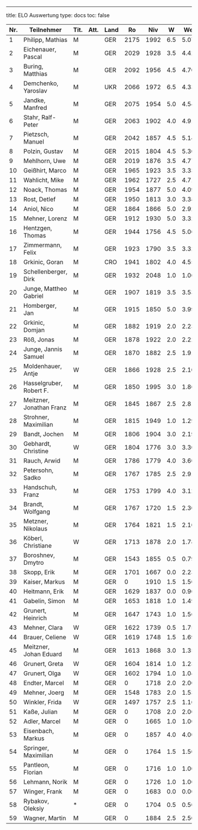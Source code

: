 ---

title: ELO Auswertung
type: docs
toc: false

| Nr. | Teilnehmer               | Tit. | Att. | Land | Ro   | Niv  | W   | We   | n   | Rp   | Rn   | Diff./K  |
| --- | ------------------------ | ---- | ---- | ---- | ---- | ---- | --- | ---- | --- | ---- | ---- | -------- |
| 1   | Philipp, Mathias         | M    |      | GER  | 2175 | 1992 | 6.5 | 5.07 | 7   | 2414 | 2204 | +28.60/2 |
| 2   | Eichenauer, Pascal       | M    |      | GER  | 2029 | 1928 | 3.5 | 4.42 | 7   | 1928 | 2011 | -18.40/2 |
| 3   | Buring, Matthias         | M    |      | GER  | 2092 | 1956 | 4.5 | 4.70 | 7   | 2058 | 2088 | - 4.00/2 |
| 4   | Demchenko, Yaroslav      | M    |      | UKR  | 2066 | 1972 | 6.5 | 4.33 | 7   | 2394 | 2153 | +86.80/4 |
| 5   | Jandke, Manfred          | M    |      | GER  | 2075 | 1954 | 5.0 | 4.54 | 7   | 2112 | 2084 | + 9.20/2 |
| 6   | Stahr, Ralf-Peter        | M    |      | GER  | 2063 | 1902 | 4.0 | 4.91 | 7   | 1952 | 2045 | -18.20/2 |
| 7   | Pietzsch, Manuel         | M    |      | GER  | 2042 | 1857 | 4.5 | 5.14 | 7   | 1959 | 2030 | -12.80/2 |
| 8   | Polzin, Gustav           | M    |      | GER  | 2015 | 1804 | 4.5 | 5.30 | 7   | 1906 | 1983 | -32.00/4 |
| 9   | Mehlhorn, Uwe            | M    |      | GER  | 2019 | 1876 | 3.5 | 4.77 | 7   | 1876 | 1994 | -25.40/2 |
| 10  | Geißhirt, Marco          | M    |      | GER  | 1965 | 1923 | 3.5 | 3.33 | 6   | 1980 | 1968 | + 3.40/2 |
| 11  | Wahlicht, Mike           | M    |      | GER  | 1962 | 1727 | 2.5 | 4.71 | 6   | 1670 | 1918 | -44.20/2 |
| 12  | Noack, Thomas            | M    |      | GER  | 1954 | 1877 | 5.0 | 4.09 | 7   | 2035 | 1972 | +18.20/2 |
| 13  | Rost, Detlef             | M    |      | GER  | 1950 | 1813 | 3.0 | 3.38 | 5   | 1885 | 1943 | - 7.60/2 |
| 14  | Aniol, Nico              | M    |      | GER  | 1864 | 1866 | 5.0 | 2.92 | 6   | 2139 | 1947 | +83.20/4 |
| 15  | Mehner, Lorenz           | M    |      | GER  | 1912 | 1930 | 5.0 | 3.32 | 7   | 2088 | 1979 | +67.20/4 |
| 16  | Hentzgen, Thomas         | M    |      | GER  | 1944 | 1756 | 4.5 | 5.06 | 7   | 1858 | 1933 | -11.20/2 |
| 17  | Zimmermann, Felix        | M    |      | GER  | 1923 | 1790 | 3.5 | 3.32 | 5   | 1939 | 1927 | + 3.60/2 |
| 18  | Grkinic, Goran           | M    |      | CRO  | 1941 | 1802 | 4.0 | 4.55 | 7   | 1852 | 1930 | -11.00/2 |
| 19  | Schellenberger, Dirk     | M    |      | GER  | 1932 | 2048 | 1.0 | 1.06 | 3   | 1923 | 1931 | - 1.20/2 |
| 20  | Junge, Mattheo Gabriel   | M    |      | GER  | 1907 | 1819 | 3.5 | 3.53 | 6   | 1876 | 1906 | - 1.20/4 |
| 21  | Homberger, Jan           | M    |      | GER  | 1915 | 1850 | 5.0 | 3.99 | 7   | 2008 | 1935 | +20.20/2 |
| 22  | Grkinic, Domjan          | M    |      | GER  | 1882 | 1919 | 2.0 | 2.23 | 5   | 1847 | 1873 | - 9.20/4 |
| 23  | Röß, Jonas               | M    |      | GER  | 1878 | 1922 | 2.0 | 2.22 | 5   | 1850 | 1874 | - 4.40/2 |
| 24  | Junge, Jannis Samuel     | M    |      | GER  | 1870 | 1882 | 2.5 | 1.91 | 4   | 1977 | 1894 | +23.60/4 |
| 25  | Moldenhauer, Antje       | W    |      | GER  | 1866 | 1928 | 2.5 | 2.10 | 5   | 1928 | 1882 | +16.00/4 |
| 26  | Hasselgruber, Robert F.  | M    |      | GER  | 1850 | 1995 | 3.0 | 1.86 | 6   | 1995 | 1873 | +22.80/2 |
| 27  | Meitzner, Jonathan Franz | M    |      | GER  | 1845 | 1867 | 2.5 | 2.81 | 6   | 1810 | 1833 | -12.40/4 |
| 28  | Strohner, Maximilian     | M    |      | GER  | 1815 | 1949 | 1.0 | 1.29 | 4   | 1756 | 1804 | -11.60/4 |
| 29  | Bandt, Jochen            | M    |      | GER  | 1806 | 1904 | 3.0 | 2.19 | 6   | 1904 | 1822 | +16.20/2 |
| 30  | Gebhardt, Christine      | W    |      | GER  | 1804 | 1776 | 3.0 | 3.30 | 6   | 1776 | 1798 | - 6.00/2 |
| 31  | Rauch, Arwid             | M    |      | GER  | 1786 | 1779 | 4.0 | 3.60 | 7   | 1829 | 1794 | + 8.00/2 |
| 32  | Petersohn, Sadko         | M    |      | GER  | 1767 | 1785 | 2.5 | 2.91 | 6   | 1728 | 1759 | - 8.20/2 |
| 33  | Handschuh, Franz         | M    |      | GER  | 1753 | 1799 | 4.0 | 3.12 | 7   | 1849 | 1788 | +35.20/4 |
| 34  | Brandt, Wolfgang         | M    |      | GER  | 1767 | 1720 | 1.5 | 2.30 | 4   | 1633 | 1751 | -16.00/2 |
| 35  | Metzner, Nikolaus        | M    |      | GER  | 1764 | 1821 | 1.5 | 2.16 | 5   | 1672 | 1751 | -13.20/2 |
| 36  | Köberl, Christiane       | W    |      | GER  | 1713 | 1878 | 2.0 | 1.78 | 6   | 1753 | 1717 | + 4.40/2 |
| 37  | Boroshnev, Dmytro        | M    |      | GER  | 1543 | 1855 | 0.5 | 0.79 | 5   | 1489 | 1532 | -11.60/4 |
| 38  | Skopp, Erik              | M    |      | GER  | 1701 | 1667 | 0.0 | 2.23 | 4   | 867  | 1657 | -44.60/2 |
| 39  | Kaiser, Markus           | M    |      | GER  | 0    | 1910 | 1.5 | 1.50 | 4   | 1823 | 1823 | + 0.00/0 |
| 40  | Heitmann, Erik           | M    |      | GER  | 1629 | 1837 | 0.0 | 0.96 | 4   | 1037 | 1591 | -38.40/4 |
| 41  | Gabelin, Simon           | M    |      | GER  | 1653 | 1818 | 1.0 | 1.49 | 5   | 1578 | 1634 | -19.60/4 |
| 42  | Grunert, Heinrich        | M    |      | GER  | 1647 | 1743 | 1.0 | 1.56 | 4   | 1550 | 1625 | -22.40/4 |
| 43  | Mehner, Clara            | W    |      | GER  | 1622 | 1739 | 0.5 | 1.75 | 5   | 1373 | 1572 | -50.00/4 |
| 44  | Brauer, Celiene          | W    |      | GER  | 1619 | 1748 | 1.5 | 1.69 | 5   | 1599 | 1612 | - 7.60/4 |
| 45  | Meitzner, Johan Eduard   | M    |      | GER  | 1613 | 1868 | 3.0 | 1.35 | 7   | 1818 | 1679 | +66.00/4 |
| 46  | Grunert, Greta           | W    |      | GER  | 1604 | 1814 | 1.0 | 1.23 | 5   | 1574 | 1595 | - 9.20/4 |
| 47  | Grunert, Olga            | W    |      | GER  | 1602 | 1794 | 1.0 | 1.04 | 4   | 1601 | 1601 | - 1.60/4 |
| 48  | Endter, Marcel           | M    |      | GER  | 0    | 1718 | 2.0 | 2.00 | 5   | 1646 | 1646 | + 0.00/0 |
| 49  | Mehner, Joerg            | M    |      | GER  | 1548 | 1783 | 2.0 | 1.53 | 7   | 1625 | 1567 | +18.80/4 |
| 50  | Winkler, Frida           | W    |      | GER  | 1497 | 1757 | 2.5 | 1.16 | 6   | 1700 | 1551 | +53.60/4 |
| 51  | Kaße, Julian             | M    |      | GER  | 0    | 1708 | 2.0 | 2.00 | 7   | 1550 | 1550 | + 0.00/0 |
| 52  | Adler, Marcel            | M    |      | GER  | 0    | 1665 | 1.0 | 1.00 | 3   | 1540 | 1540 | + 0.00/0 |
| 53  | Eisenbach, Markus        | M    |      | GER  | 0    | 1857 | 4.0 | 4.00 | 7   | 1870 | 1870 | + 0.00/0 |
| 54  | Springer, Maximilian     | M    |      | GER  | 0    | 1764 | 1.5 | 1.50 | 4   | 1677 | 1677 | + 0.00/0 |
| 55  | Pantleon, Florian        | M    |      | GER  | 0    | 1716 | 1.0 | 1.00 | 6   | 1443 | 1443 | + 0.00/0 |
| 56  | Lehmann, Norik           | M    |      | GER  | 0    | 1726 | 1.0 | 1.00 | 6   | 1453 | 1453 | + 0.00/0 |
| 57  | Winger, Frank            | M    |      | GER  | 0    | 1683 | 0.0 | 0.00 | 5   | 883  | 883  | + 0.00/0 |
| 58  | Rybakov, Oleksiy         | \*   |      | GER  | 0    | 1704 | 0.5 | 0.50 | 3   | 1431 | 1431 | + 0.00/0 |
| 59  | Wagner, Martin           | M    |      | GER  | 0    | 1884 | 2.5 | 2.50 | 6   | 1827 | 1827 | + 0.00/0 |
